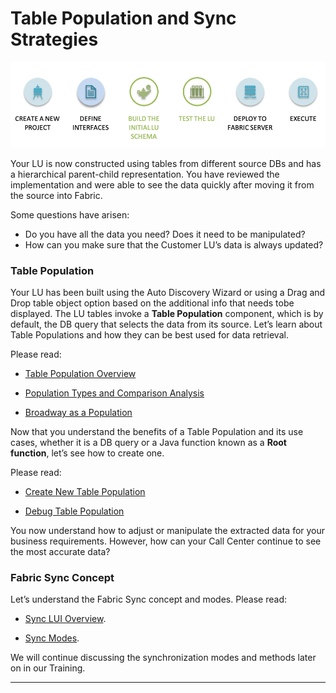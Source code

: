 # Table Population and Sync Strategies

![](/academy/Training_Level_1/03_fabric_basic_LU/images/fabric_main_flow_06.png)              

Your LU is now constructed using tables from different source DBs and has a hierarchical parent-child representation. You have reviewed the implementation and were able to see the data quickly after moving it from the source into Fabric. 

Some questions have arisen:

- Do you have all the data you need? Does it need to be manipulated? 
- How can you make sure that the Customer LU’s data is always updated? 

### Table Population 

Your LU has been built using the Auto Discovery Wizard or using a Drag and Drop table object option based on the additional info that needs tobe displayed. The LU tables invoke a **Table Population** component, which is by default, the DB query that selects the data from its source. Let’s learn about Table Populations and how they can be best used for data retrieval. 

Please read:

-  [Table Population Overview](/articles/07_table_population/01_table_population_overview.md)

-  [Population Types and Comparison Analysis](/articles/07_table_population/02_source_object_types.md)

-  [Broadway as a Population](/articles/14_table_population_based_Broadway.md)

Now that you understand the benefits of a Table Population and its use cases, whether it is a DB query or a Java function known as a **Root function**, let’s see how to create one. 

Please read:

-  [Create New Table Population](/articles/07_table_population/03_creating_a_new_table_population.md)

-  [Debug Table Population](/articles/13_LUDB_viewer_and_studio_debug_capabilities/03_debug_table_population.md) 



You now understand how to adjust or manipulate the extracted data for your business requirements. However, how can your Call Center continue to see the most accurate data? 

### Fabric Sync Concept

Let’s understand the Fabric Sync concept and modes. Please read:

-  [Sync LUI Overview](/articles/14_sync_LU_instance/01_sync_LUI_overview.md).

-  [Sync Modes](/articles/14_sync_LU_instance/02_sync_modes.md).

We will continue discussing the synchronization modes and methods later on in our Training. 




------

 





